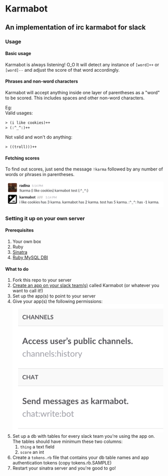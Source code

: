# Karmabot
## An implementation of irc karmabot for slack

### Usage
#### Basic usage
Karmabot is always listening! O_O It will detect any instance of `[word]++` or `[word]--` and adjust the score of that word accordingly.

#### Phrases and non-word characters
Karmabot will accept anything inside one layer of parentheses as a "word" to be scored. This includes spaces and other non-word characters. 

Eg:   
Valid usages:
```
> (i like cookies)++  
> (:^_^:)++
```

Not valid and won't do anything:
```
> ((troll)))++
```

#### Fetching scores
To find out scores, just send the message `!karma` followed by any number of words or phrases in parentheses.

![score fetching example](eg.png)

### Setting it up on your own server

#### Prerequisites
1. Your own box
2. Ruby
3. [Sinatra](http://www.sinatrarb.com/)
4. [Ruby MySQL DBI](http://ruby-dbi.rubyforge.org/)

#### What to do
1. Fork this repo to your server
2. [Create an app on your slack team(s)](https://api.slack.com/apps) called Karmabot (or whatever you want to call it!)
3. Set up the app(s) to point to your server
4. Give your app(s) the following permissions:  
![channels:history and chat:write:bot](permissions.png)
5. Set up a db with tables for every slack team you're using the app on. The tables should have minimum these two columns:
   1. `thing` a text field
   2. `score` an int
6. Create a `tokens.rb` file that contains your db table names and app authentication tokens (copy tokens.rb.SAMPLE)
7. Restart your sinatra server and you're good to go!